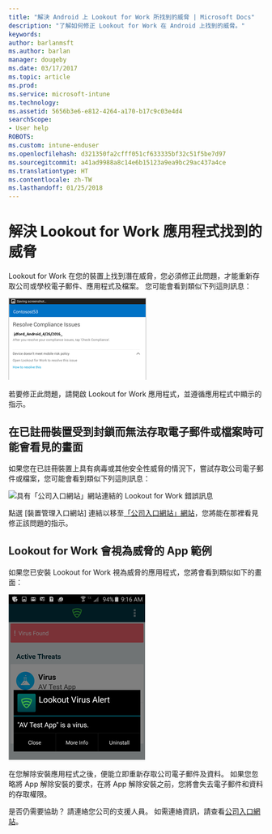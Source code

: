 ```yaml
---
title: "解決 Android 上 Lookout for Work 所找到的威脅 | Microsoft Docs"
description: "了解如何修正 Lookout for Work 在 Android 上找到的威脅。"
keywords: 
author: barlanmsft
ms.author: barlan
manager: dougeby
ms.date: 03/17/2017
ms.topic: article
ms.prod: 
ms.service: microsoft-intune
ms.technology: 
ms.assetid: 5656b3e6-e812-4264-a170-b17c9c03e4d4
searchScope:
- User help
ROBOTS: 
ms.custom: intune-enduser
ms.openlocfilehash: d321350fa2cfff051cf633335bf32c51f5be7d97
ms.sourcegitcommit: a41ad9988a8c14e6b15123a9ea9bc29ac437a4ce
ms.translationtype: HT
ms.contentlocale: zh-TW
ms.lasthandoff: 01/25/2018
---
```

# <a name="resolve-a-threat-found-by-lookout-for-work"></a>解決 Lookout for Work 應用程式找到的威脅

Lookout for Work 在您的裝置上找到潛在威脅，您必須修正此問題，才能重新存取公司或學校電子郵件、應用程式及檔案。 您可能會看到類似下列這則訊息：

![Lookout for Work 在您的裝置上找到威脅](./media/lookout-threat-found-android.png)

若要修正此問題，請開啟 Lookout for Work 應用程式，並遵循應用程式中顯示的指示。

## <a name="what-you-might-see-if-your-enrolled-device-is-blocked-from-accessing-email-or-files"></a>在已註冊裝置受到封鎖而無法存取電子郵件或檔案時可能會看見的畫面

如果您在已註冊裝置上具有病毒或其他安全性威脅的情況下，嘗試存取公司電子郵件或檔案，您可能會看到類似下列這則訊息：

![具有「公司入口網站」網站連結的 Lookout for Work 錯誤訊息](./media/mtd-go-to-device-management-portal-android.png)

點選 [裝置管理入口網站] 連結以移至[「公司入口網站」網站](https://portal.manage.microsoft.com#HelpDeskDialog)，您將能在那裡看見修正該問題的指示。

## <a name="example-of-an-app-that-lookout-for-work-sees-as-a-threat"></a>Lookout for Work 會視為威脅的 App 範例

如果您已安裝 Lookout for Work 視為威脅的應用程式，您將會看到類似如下的畫面：

![Lookout for Work 病毒警示訊息的範例](./media/lookout-virus-alert-android.png)

在您解除安裝應用程式之後，便能立即重新存取公司電子郵件及資料。 如果您忽略將 App 解除安裝的要求，在將 App 解除安裝之前，您將會失去電子郵件和資料的存取權限。

是否仍需要協助？ 請連絡您公司的支援人員。 如需連絡資訊，請查看[公司入口網站](https://portal.manage.microsoft.com#HelpDeskDialog)。
